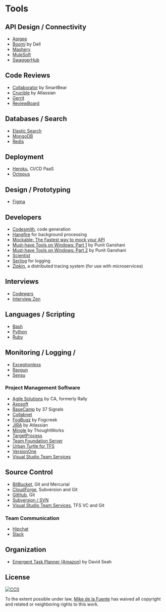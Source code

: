 # Tools
## API Design / Connectivity
- [Apigee](https://www.apigee.com)
- [Boomi](https://boomi.com/) by Dell
- [Mashery](https://www.mashery.com)
- [MuleSoft](https://www.MuleSoft.com)
- [SwaggerHub](https://swaggerhub.com/)

## Code Reviews
- [Collaborator](https://smartbear.com/product/collaborator/overview/) by SmartBear
- [Crucible](https://www.atlassian.com/software/crucible) by Atlassian
- [Gerrit](https://www.gerritcodereview.com/)
- [ReviewBoard](https://www.reviewboard.org/)

## Databases / Search
- [Elastic Search](http://www.elasticsearch.org/)
- [MongoDB](http://www.mongodb.org/)
- [Redis](http://redis.io/)

## Deployment
- [Heroku](https://www.heroku.com/), CI/CD PaaS 
- [Octopus](http://octopusdeploy.com/)

## Design / Prototyping
- [Figma](https://www.figma.com/)

## Developers
- [Codesmith](http://www.codesmithtools.com/), code generation
- [Hangfire](http://hangfire.io/) for background processing
- [Mockable: The Fastest way to mock your API](https://www.mockable.io)
- [Must-have Tools on Windows: Part 1](http://www.ganshani.com/blog/2012/02/must-have-tools-on-windows-part-1-of-2/) by Punit Ganshani
- [Must-have Tools on Windows: Part 2](http://www.ganshani.com/blog/2012/03/must-have-tools-on-windows-part-2-of-2/) by Punit Ganshani
- [Scientist](https://githubengineering.com/scientist/)
- [Serilog](https://serilog.net/) for logging
- [Zipkin](http://zipkin.io/), a distributed tracing system (for use with microservices)

## Interviews
- [Codewars](https://www.codewars.com/)
- [Interview Zen](http://www.interviewzen.com)

## Languages / Scripting
- [Bash](http://ryanstutorials.net/linuxtutorial/)
- [Python](https://www.python.org/)
- [Ruby](https://www.ruby-lang.org/en/)

## Monitoring / Logging /
- [Exceptionless](http://www.exceptionless.com)
- [Raygun](http://raygun.io/)
- [Sensu](http://sensuapp.org/)

### Project Management Software
- [Agile Solutions](https://www.ca.com/us/products/agile-solutions.html) by CA, formerly Rally
- [Axosoft](https://www.axosoft.com/)
- [BaseCamp](https://basecamp.com/) by 37 Signals
- [Collabnet](https://www.collab.net/)
- [FogBugz](https://www.fogcreek.com/fogbugz/) by Fogcreek
- [JIRA](https://www.atlassian.com/software/jira) by Atlassian
- [Mingle](https://www.thoughtworks.com/mingle/) by ThoughtWorks
- [TargetProcess](https://www.targetprocess.com/)
- [Team Foundation Server](https://www.visualstudio.com/tfs/)
- [Urban Turtle for TFS](http://urbanturtle.com/en/)
- [VersionOne](https://www.versionone.com/)
- [Visual Studio Team Services](https://www.visualstudio.com/team-services/)

## Source Control
- [BitBucket](https://bitbucket.org/), Git and Mercurial
- [CloudForge](http://www.cloudforge.com/), Subversion and Git
- [GitHub](https://www.github.com), Git
- [Subversion / SVN](https://subversion.apache.org/)
- [Visual Studio Team Services](https://www.visualstudio.com/team-services/), TFS VC and Git

### Team Communication
- [Hipchat](http://www.hipchat.com)
- [Slack](http://www.slack.com)

## Organization
- [Emergent Task Planner (Amazon)](https://www.amazon.com/Emergent-Planner-3-Month-Notebook-5-8x8-5/dp/B00C7ZKELG) by David Seah

## License

[![CC0](https://mirrors.creativecommons.org/presskit/buttons/88x31/svg/cc-zero.svg)](https://creativecommons.org/publicdomain/zero/1.0/)

To the extent possible under law, [Mike de la Fuente](http://twitter.highfiveboom.com) has waived all copyright and related or neighboring rights to this work.